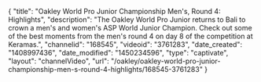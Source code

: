 {
    "title": "Oakley World Pro Junior Championship Men's, Round 4: Highlights",
    "description": "The Oakley World Pro Junior returns to Bali to crown a men's and women's ASP World Junior Champion. Check out some of the best moments from the men's round 4 on day 8 of the competition at Keramas.",
    "channelid": "168545",
    "videoid": "3761283",
    "date_created": "1408997436",
    "date_modified": "1450234596",
    "type": "captivate",
    "layout": "channelVideo",
    "url": "\/oakley\/oakley-world-pro-junior-championship-men-s-round-4-highlights\/168545-3761283"
}